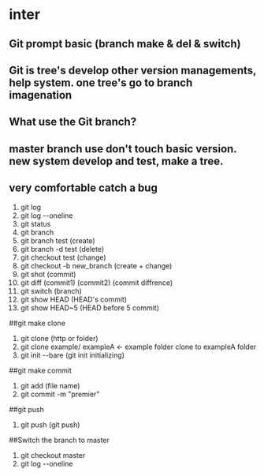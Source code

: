# inter
## Git prompt basic (branch make & del & switch)   
## Git is tree's develop other version managements, help system. one tree's go to branch imagenation   
## What use the Git branch?   
## master branch use don't touch basic version. new system develop and test, make a tree.   
## very comfortable catch a bug   
01. git log          
02. git log --oneline                
03. git status                    
04. git branch
05. git branch test (create)
06. git branch -d test (delete)
07. git checkout test (change)
08. git checkout -b new_branch (create + change)
09. git shot (commit)
10. git diff (commit1) (commit2) (commit diffrence)
11. git switch (branch)
12. git show HEAD (HEAD's commit)
13. git show HEAD~5 (HEAD before 5 commit)

##git make clone
01. git clone (http or folder)
02. git clone example/ exampleA <- example folder clone to exampleA folder
03. git init --bare (git init initializing)

##git make commit
01. git add (file name)
02. git commit -m "premier"

##git push
01. git push (git push)

##Switch the branch to master
01. git checkout master
02. git log --oneline
